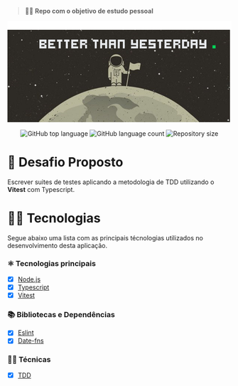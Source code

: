 > 👨‍🚀 **Repo com o objetivo de estudo pessoal**

<p align="center">
  <img src=".github/assets/header.png">
</p>

<p align="center">
  <img alt="GitHub top language" src="https://img.shields.io/github/languages/top/felipeAguiarCode/node-ts-tdd-with-vitest-study.svg">

  <img alt="GitHub language count" src="https://img.shields.io/github/languages/count/felipeAguiarCode/node-ts-tdd-with-vitest-study.svg">

  <img alt="Repository size" src="https://img.shields.io/github/repo-size/felipeAguiarCode/node-ts-tdd-with-vitest-study.svg">
</p>

# 🚀 Desafio Proposto

Escrever suites de testes aplicando a metodologia de TDD utilizando o **Vitest** com Typescript.

# 👨‍💻 Tecnologias

Segue abaixo uma lista com as principais técnologias utilizados no desenvolvimento desta aplicação.

### ⚛️ Tecnologias principais

- [x] [Node.js](https://nodejs.org/en/)
- [x] [Typescript](https://www.typescriptlang.org/)
- [x] [Vitest](https://vitest.dev/)

### 📚 Bibliotecas e Dependências

- [x] [Eslint](https://eslint.org/)
- [x] [Date-fns](https://date-fns.org/)

### 🐱‍👤 Técnicas

- [x] [TDD](https://en.wikipedia.org/wiki/Test-driven_development)
